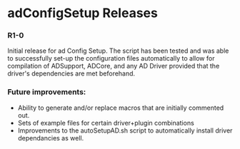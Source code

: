 # adConfigSetup Releases

### R1-0

Initial release for ad Config Setup. The script has been tested and was able to successfully set-up the configuration files automatically to allow for 
compilation of ADSupport, ADCore, and any AD Driver provided that the driver's dependencies are met beforehand.  

### Future improvements:

* Ability to generate and/or replace macros that are initially commented out.
* Sets of example files for certain driver+plugin combinations
* Improvements to the autoSetupAD.sh script to automatically install driver dependancies as well.

